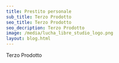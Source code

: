 ```yaml
---
title: Prestito personale
sub_title: Terzo Prodotto
seo_title: Terzo Prodotto
seo_decription: Terzo Prodotto
image: /media/lucha_libre_studio_logo.png
layout: blog.html
---
```

Terzo Prodotto
